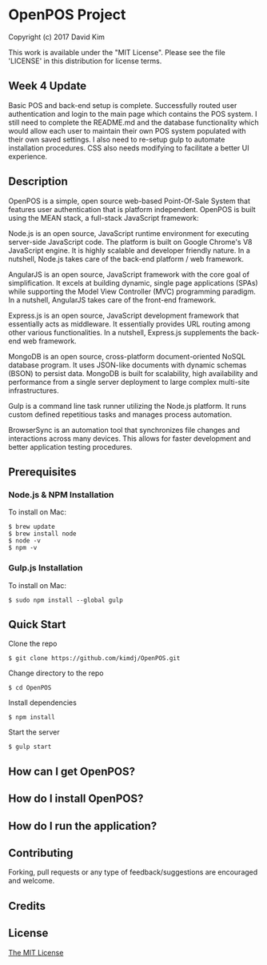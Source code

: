 # OpenPOS Project

Copyright (c) 2017 David Kim

This work is available under the "MIT License". Please see the file 'LICENSE' in this distribution for license terms.

## Week 4 Update

Basic POS and back-end setup is complete.  Successfully routed user authentication and login to the main page which contains the POS system.  I still need to complete the README.md and the database functionality which would allow each user to maintain their own POS system populated with their own saved settings.  I also need to re-setup gulp to automate installation procedures.  CSS also needs modifying to facilitate a better UI experience.

## Description
OpenPOS is a simple, open source web-based Point-Of-Sale System that features user authentication that is platform independent.  OpenPOS is built using the MEAN stack, a full-stack JavaScript framework:  

Node.js is an open source, JavaScript runtime environment for executing server-side JavaScript code.  The platform is built on Google Chrome's V8 JavaScript engine.  It is highly scalable and developer friendly nature.  In a nutshell, Node.js takes care of the back-end platform / web framework.  

AngularJS is an open source, JavaScript framework with the core goal of simplification.  It excels at building dynamic, single page applications (SPAs) while supporting the Model View Controller (MVC) programming paradigm.  In a nutshell, AngularJS takes care of the front-end framework.  

Express.js is an open source, JavaScript development framework that essentially acts as middleware.  It essentially provides URL routing among other various functionalities.  In a nutshell, Express.js supplements the back-end web framework.  

MongoDB is an open source, cross-platform document-oriented NoSQL database program.  It uses JSON-like documents with dynamic schemas (BSON) to persist data.  MongoDB is built for scalability, high availability and performance from a single server deployment to large complex multi-site infrastructures.  

Gulp is a command line task runner utilizing the Node.js platform.  It runs custom defined repetitious tasks and manages process automation.  

BrowserSync is an automation tool that synchronizes file changes and interactions across many devices.  This allows for faster development and better application testing procedures.  

## Prerequisites
### Node.js & NPM Installation

To install on Mac:
```
$ brew update
$ brew install node
$ node -v
$ npm -v
```

### Gulp.js Installation

To install on Mac:
```
$ sudo npm install --global gulp
```

## Quick Start

Clone the repo
```
$ git clone https://github.com/kimdj/OpenPOS.git
```

Change directory to the repo
```
$ cd OpenPOS
```

Install dependencies
```
$ npm install
```

Start the server
```
$ gulp start
```



## How can I get OpenPOS?



## How do I install OpenPOS?



## How do I run the application?



## Contributing

Forking, pull requests or any type of feedback/suggestions are encouraged and welcome.

## Credits



## License

[The MIT License](LICENSE.md)



